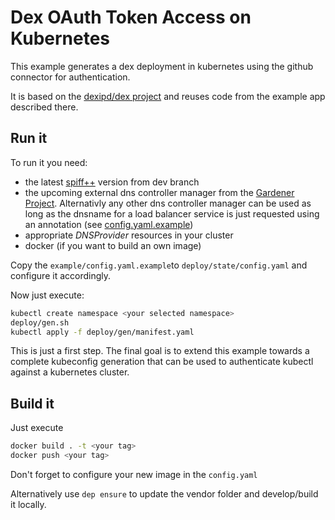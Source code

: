 # Dex OAuth Token Access on Kubernetes

This example generates a dex deployment in kubernetes using the github
connector for authentication.

It is based on the [dexipd/dex project](https://github.com/dexidp/dex/blob/master/Documentation/kubernetes.md) and reuses code from the example app described there.


## Run it

To run it you need:
- the latest [spiff++](https://github.com/mandelsoft/spiff) version from dev branch
- the upcoming external dns controller manager from the [Gardener Project](https://github.com/gardener).
  Alternativly any other dns controller manager can be used as long as the dnsname 
  for a load balancer service is just requested using an annotation
  (see [config.yaml.example](example/config.yaml.example))
- appropriate _DNSProvider_ resources in your cluster
- docker (if you want to build an own image)

Copy the `example/config.yaml.example`to `deploy/state/config.yaml` and
configure it accordingly.

Now just execute:

```bash
kubectl create namespace <your selected namespace>
deploy/gen.sh
kubectl apply -f deploy/gen/manifest.yaml
```

This is just a first step. The final goal is to extend this example towards a complete kubeconfig generation that can be used to authenticate kubectl against a kubernetes cluster.

## Build it

Just execute

```bash
docker build . -t <your tag>
docker push <your tag>
```

Don't forget to configure your new image in the `config.yaml`

Alternatively use `dep ensure` to update the vendor folder and develop/build
it locally.
